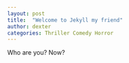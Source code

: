```yaml
---
layout: post
title:  "Welcome to Jekyll my friend"
author: dexter
categories: Thriller Comedy Horror
---
```


Who are you? Now?
